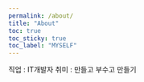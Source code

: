```yaml
---
permalink: /about/
title: "About"
toc: true
toc_sticky: true
toc_label: "MYSELF"
---
```


직업 : IT개발자
취미 : 만들고 부수고 만들기
